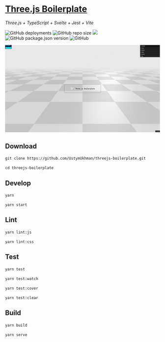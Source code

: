 # [Three.js Boilerplate](https://ustymukhman.github.io/threejs-boilerplate/dist) #

*Three.js + TypeScript + Svelte + Jest + Vite*

![GitHub deployments](https://img.shields.io/github/deployments/UstymUkhman/threejs-boilerplate/github-pages)
![GitHub repo size](https://img.shields.io/github/repo-size/UstymUkhman/threejs-boilerplate)
![](https://img.shields.io/badge/coverage-98%-brightgreen)
![GitHub package.json version](https://img.shields.io/github/package-json/v/UstymUkhman/threejs-boilerplate?color=brightgreen)
![GitHub](https://img.shields.io/github/license/UstymUkhman/threejs-boilerplate)

![](./public/img/preview.jpg)

## Download ##

`git clone https://github.com/UstymUkhman/threejs-boilerplate.git`

`cd threejs-boilerplate`

## Develop ##

`yarn`

`yarn start`

## Lint ##

`yarn lint:js`

`yarn lint:css`

## Test ##

`yarn test`

`yarn test:watch`

`yarn test:cover`

`yarn test:clear`

## Build ##

`yarn build`

`yarn serve`
